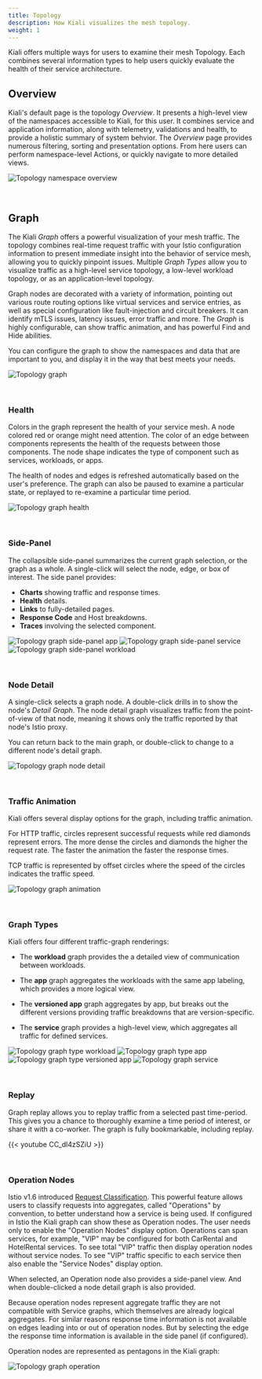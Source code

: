 ```yaml
---
title: Topology
description: How Kiali visualizes the mesh topology.
weight: 1
---
```


Kiali offers multiple ways for users to examine their mesh Topology.  Each combines several information types to help users quickly evaluate the health of their service architecture.

## Overview

Kiali's default page is the topology _Overview_.  It presents a high-level view of the namespaces accessible to Kiali, for this user.  It combines service and application information, along with telemetry, validations and health, to provide a holistic summary of system behvior.  The _Overview_ page provides numerous filtering, sorting and presentation options.  From here users can perform namespace-level Actions, or quickly navigate to more detailed views.

![Topology namespace overview](/images/documentation/features/topology-overview.png)

</br>

## Graph

The Kiali _Graph_ offers a powerful visualization of your mesh traffic.  The topology combines real-time request traffic with your Istio configuration information to present immediate insight into the behavior of service mesh, allowing you to quickly pinpoint issues.  Multiple _Graph Types_ allow you to visualize traffic as a high-level service topology, a low-level workload topology, or as an application-level topology.

Graph nodes are decorated with a variety of information, pointing out various route routing options like virtual services and service entries, as well as special configuration like fault-injection and circuit breakers.  It can identify mTLS issues, latency issues, error traffic and more.  The _Graph_ is highly configurable, can show traffic animation, and has powerful Find and Hide abilities.

You can configure the graph to show the namespaces and data that are important to you, and display it in the way that best meets your needs.

![Topology graph](/images/documentation/features/topology-graph.png)

</br>

### Health

Colors in the graph represent the health of your service mesh. A node colored red or orange might need attention. The color of an edge between components represents the health of the requests between those components. The node shape indicates the type of component such as services, workloads, or apps.

The health of nodes and edges is refreshed automatically based on the user's preference. The graph can also be paused to examine a particular state, or replayed to re-examine a particular time period.

![Topology graph health](/images/documentation/features/topology-graph-health.png)

</br>

### Side-Panel

The collapsible side-panel summarizes the current graph selection, or the graph as a whole.  A single-click will select the node, edge, or box of interest.  The side panel provides:

* **Charts** showing traffic and response times.
* **Health** details.
* **Links** to fully-detailed pages.
* **Response Code** and Host breakdowns.
* **Traces** involving the selected component.

![Topology graph side-panel app](/images/documentation/features/topology-graph-sidepanel.png)
![Topology graph side-panel service](/images/documentation/features/topology-graph-sidepanel-2.png)
![Topology graph side-panel workload](/images/documentation/features/topology-graph-sidepanel-3.png)

</br>

### Node Detail

A single-click selects a graph node.  A double-click drills in to show the node's _Detail Graph_.  The node detail graph visualizes traffic from the point-of-view of that node, meaning
it shows only the traffic reported by that node's Istio proxy.

You can return back to the main graph, or double-click to change to a different node's detail graph.

![Topology graph node detail](/images/documentation/features/topology-graph-node-detail.png)

</br>

### Traffic Animation

Kiali offers several display options for the graph, including traffic animation.

For HTTP traffic, circles represent successful requests while red diamonds represent errors. The more dense the circles and diamonds the higher the request rate. The faster the animation the faster the response times.

TCP traffic is represented by offset circles where the speed of the circles indicates the traffic speed.

![Topology graph animation](/images/documentation/features/topology-graph-node-animation.gif)

</br>

### Graph Types

Kiali offers four different traffic-graph renderings:

* The **workload** graph provides the a detailed view of communication between workloads.

* The **app** graph aggregates the workloads with the same app labeling, which provides a more logical view.

* The **versioned app** graph aggregates by app, but breaks out the different versions providing traffic breakdowns that are version-specific.

* The **service** graph provides a high-level view, which aggregates all traffic for defined services.

![Topology graph type workload](/images/documentation/features/topology-graph-type-workload.png)
![Topology graph type app](/images/documentation/features/topology-graph-type-app.png)
![Topology graph type versioned app](/images/documentation/features/topology-graph-type-versioned-app.png)
![Topology graph service](/images/documentation/features/topology-graph-type-service.png)

</br>

### Replay

Graph replay allows you to replay traffic from a selected past time-period.  This gives you a chance to thoroughly examine a time period of interest, or share it with a co-worker.  The graph is fully bookmarkable, including replay.

{{< youtube CC_dl4zSZiU >}}

</br>

### Operation Nodes

Istio v1.6 introduced [Request Classification](https://istio.io/latest/docs/tasks/observability/metrics/classify-metrics/).  This powerful feature allows users to classify requests into aggregates, called "Operations" by convention, to better understand how a service is being used.  If configured in Istio the Kiali graph can show these as Operation nodes.  The user needs only to enable the "Operation Nodes" display option. Operations can span services, for example, "VIP" may be configured for both CarRental and HotelRental services.  To see total "VIP" traffic then display operation nodes without service nodes.  To see "VIP" traffic specific to each service then also enable the "Service Nodes" display option.

When selected, an Operation node also provides a side-panel view.  And when double-clicked a node detail graph is also provided.

Because operation nodes represent aggregate traffic they are not compatible with Service graphs, which themselves are already logical aggregates. For similar reasons response time information is not available on edges leading into or out of operation nodes.  But by selecting the edge the response time information is available in the side panel (if configured).

Operation nodes are represented as pentagons in the Kiali graph:

![Topology graph operation](/images/documentation/features/topology-graph-operation.png)

